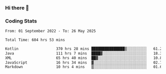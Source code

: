 ### Hi there 👋

<!--
**Girrafeec/girrafeec** is a ✨ _special_ ✨ repository because its `README.md` (this file) appears on your GitHub profile.

Here are some ideas to get you started:

- 🔭 I’m currently working on ...
- 🌱 I’m currently learning ...
- 👯 I’m looking to collaborate on ...
- 🤔 I’m looking for help with ...
- 💬 Ask me about ...
- 📫 How to reach me: ...
- 😄 Pronouns: ...
- ⚡ Fun fact: ...
-->

### Coding Stats
<!--START_SECTION:waka-->

```txt
From: 01 September 2022 - To: 26 May 2025

Total Time: 604 hrs 53 mins

Kotlin                 370 hrs 28 mins ███████████████▒░░░░░░░░░   61.25 %
Java                   111 hrs 7 mins  ████▓░░░░░░░░░░░░░░░░░░░░   18.37 %
XML                    65 hrs 40 mins  ██▓░░░░░░░░░░░░░░░░░░░░░░   10.86 %
JavaScript             16 hrs 34 mins  ▓░░░░░░░░░░░░░░░░░░░░░░░░   02.74 %
Markdown               10 hrs 4 mins   ▒░░░░░░░░░░░░░░░░░░░░░░░░   01.66 %
```

<!--END_SECTION:waka-->
